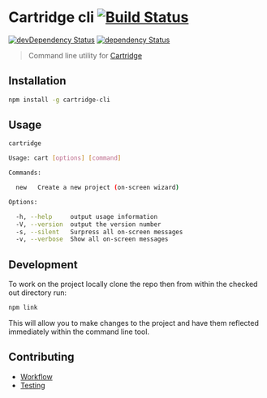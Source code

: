 # Cartridge cli  [![Build Status][travis-image]][travis-url]

[![devDependency Status][dev-dependency-image]][dev-dependency-url]
[![dependency Status][dependency-image]][dependency-url]


> Command line utility for [Cartridge](https://github.com/cartridge/cartridge)

## Installation
```sh
npm install -g cartridge-cli
```

## Usage
```sh
cartridge
```

```sh
Usage: cart [options] [command]

Commands:

  new   Create a new project (on-screen wizard)

Options:

  -h, --help     output usage information
  -V, --version  output the version number
  -s, --silent   Surpress all on-screen messages
  -v, --verbose  Show all on-screen messages
```

## Development
To work on the project locally clone the repo then from within the checked out directory run:

```sh
npm link
```
This will allow you to make changes to the project and have them reflected immediately within the command line tool.

## Contributing
* [Workflow](docs/contributing/workflow.md)
* [Testing](docs/contributing/testing.md)




[travis-url]: http://travis-ci.org/cartridge/cartridge-cli
[travis-image]: https://secure.travis-ci.org/cartridge/cartridge-cli.svg?branch=develop

[dev-dependency-url]: https://david-dm.org/cartridge-cli#info=devDependencies
[dev-dependency-image]: https://david-dm.org/cartridge/cartridge-cli/dev-status.svg

[dependency-url]: https://david-dm.org/code-computerlove/cartridge-cli
[dependency-image]: https://david-dm.org/cartridge/cartridge-cli.svg
